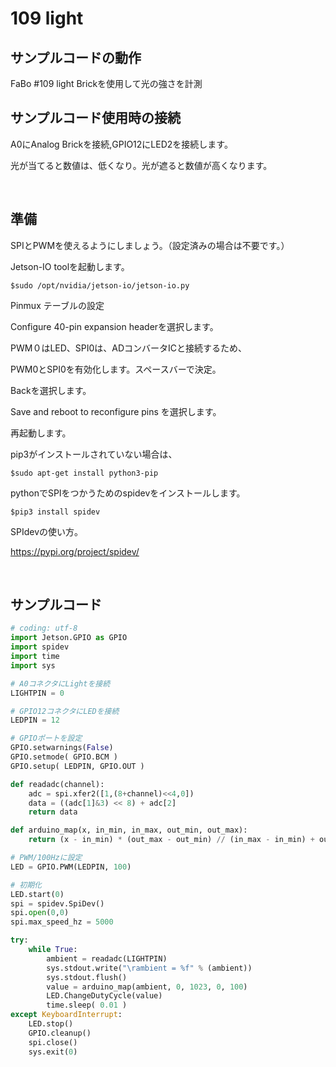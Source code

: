 # 109 light

## サンプルコードの動作

FaBo #109 light Brickを使用して光の強さを計測

## サンプルコード使用時の接続

A0にAnalog Brickを接続,GPIO12にLED2を接続します。

光が当てると数値は、低くなり。光が遮ると数値が高くなります。

<br>


## 準備
SPIとPWMを使えるようにしましょう。（設定済みの場合は不要です。）

Jetson-IO toolを起動します。

```
$sudo /opt/nvidia/jetson-io/jetson-io.py
```

Pinmux テーブルの設定


Configure 40-pin expansion headerを選択します。

PWM０はLED、SPI0は、ADコンバータICと接続するため、

PWM0とSPI0を有効化します。スペースバーで決定。

Backを選択します。

Save and reboot to reconfigure pins を選択します。

再起動します。


pip3がインストールされていない場合は、
```
$sudo apt-get install python3-pip
```

pythonでSPIをつかうためのspidevをインストールします。

```
$pip3 install spidev
```

SPIdevの使い方。

https://pypi.org/project/spidev/

<br>

## サンプルコード

```python
# coding: utf-8
import Jetson.GPIO as GPIO
import spidev
import time
import sys

# A0コネクタにLightを接続
LIGHTPIN = 0

# GPIO12コネクタにLEDを接続
LEDPIN = 12

# GPIOポートを設定
GPIO.setwarnings(False)
GPIO.setmode( GPIO.BCM )
GPIO.setup( LEDPIN, GPIO.OUT )

def readadc(channel):
    adc = spi.xfer2([1,(8+channel)<<4,0])
    data = ((adc[1]&3) << 8) + adc[2]
    return data

def arduino_map(x, in_min, in_max, out_min, out_max):
    return (x - in_min) * (out_max - out_min) // (in_max - in_min) + out_min

# PWM/100Hzに設定
LED = GPIO.PWM(LEDPIN, 100)

# 初期化
LED.start(0)
spi = spidev.SpiDev()
spi.open(0,0)
spi.max_speed_hz = 5000

try:
    while True:
        ambient = readadc(LIGHTPIN)
        sys.stdout.write("\rambient = %f" % (ambient))
        sys.stdout.flush()
        value = arduino_map(ambient, 0, 1023, 0, 100)
        LED.ChangeDutyCycle(value)
        time.sleep( 0.01 )
except KeyboardInterrupt:
    LED.stop()
    GPIO.cleanup()
    spi.close()
    sys.exit(0)
```

